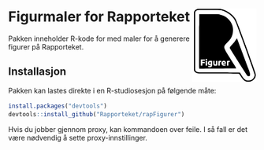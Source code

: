 # Figurmaler for Rapporteket <img src="man/figures/logo.svg" align="right" height="150" />

<!-- badges: start -->
<!-- badges: end -->

Pakken inneholder R-kode for med maler for å generere figurer på Rapporteket.

## Installasjon
Pakken kan lastes direkte i en R-studiosesjon på følgende måte:


``` r
install.packages("devtools")
devtools::install_github("Rapporteket/rapFigurer")

```
Hvis du jobber gjennom proxy, kan kommandoen over feile. I så fall er det være nødvendig 
å sette proxy-innstillinger.

